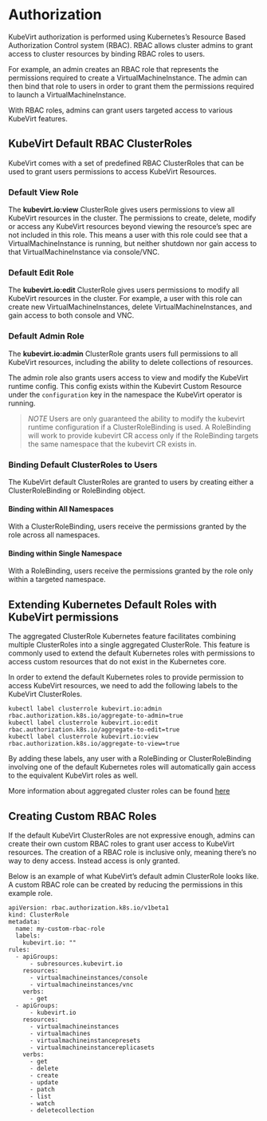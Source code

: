 # Authorization

KubeVirt authorization is performed using Kubernetes’s Resource Based
Authorization Control system (RBAC). RBAC allows cluster admins to grant
access to cluster resources by binding RBAC roles to users.

For example, an admin creates an RBAC role that represents the
permissions required to create a VirtualMachineInstance. The admin can
then bind that role to users in order to grant them the permissions
required to launch a VirtualMachineInstance.

With RBAC roles, admins can grant users targeted access to various
KubeVirt features.

## KubeVirt Default RBAC ClusterRoles

KubeVirt comes with a set of predefined RBAC ClusterRoles that can be
used to grant users permissions to access KubeVirt Resources.

### Default View Role

The **kubevirt.io:view** ClusterRole gives users permissions to view all
KubeVirt resources in the cluster. The permissions to create, delete,
modify or access any KubeVirt resources beyond viewing the resource’s
spec are not included in this role. This means a user with this role
could see that a VirtualMachineInstance is running, but neither shutdown
nor gain access to that VirtualMachineInstance via console/VNC.

### Default Edit Role

The **kubevirt.io:edit** ClusterRole gives users permissions to modify
all KubeVirt resources in the cluster. For example, a user with this
role can create new VirtualMachineInstances, delete
VirtualMachineInstances, and gain access to both console and VNC.

### Default Admin Role

The **kubevirt.io:admin** ClusterRole grants users full permissions to
all KubeVirt resources, including the ability to delete collections of
resources.

The admin role also grants users access to view and modify the KubeVirt
runtime config. This config exists within the Kubevirt Custom Resource under
the `configuration` key in the namespace the KubeVirt operator is running.

> *NOTE* Users are only guaranteed the ability to modify the kubevirt
> runtime configuration if a ClusterRoleBinding is used. A RoleBinding
> will work to provide kubevirt CR access only if the RoleBinding
> targets the same namespace that the kubevirt CR exists in.

### Binding Default ClusterRoles to Users

The KubeVirt default ClusterRoles are granted to users by creating
either a ClusterRoleBinding or RoleBinding object.

#### Binding within All Namespaces

With a ClusterRoleBinding, users receive the permissions granted by the
role across all namespaces.

#### Binding within Single Namespace

With a RoleBinding, users receive the permissions granted by the role
only within a targeted namespace.

## Extending Kubernetes Default Roles with KubeVirt permissions

The aggregated ClusterRole Kubernetes feature facilitates combining
multiple ClusterRoles into a single aggregated ClusterRole. This feature
is commonly used to extend the default Kubernetes roles with permissions
to access custom resources that do not exist in the Kubernetes core.

In order to extend the default Kubernetes roles to provide permission to
access KubeVirt resources, we need to add the following labels to the
KubeVirt ClusterRoles.

    kubectl label clusterrole kubevirt.io:admin rbac.authorization.k8s.io/aggregate-to-admin=true
    kubectl label clusterrole kubevirt.io:edit rbac.authorization.k8s.io/aggregate-to-edit=true
    kubectl label clusterrole kubevirt.io:view rbac.authorization.k8s.io/aggregate-to-view=true

By adding these labels, any user with a RoleBinding or
ClusterRoleBinding involving one of the default Kubernetes roles will
automatically gain access to the equivalent KubeVirt roles as well.

More information about aggregated cluster roles can be found
[here](https://kubernetes.io/docs/admin/authorization/rbac/#aggregated-clusterroles)

## Creating Custom RBAC Roles

If the default KubeVirt ClusterRoles are not expressive enough, admins
can create their own custom RBAC roles to grant user access to KubeVirt
resources. The creation of a RBAC role is inclusive only, meaning
there’s no way to deny access. Instead access is only granted.

Below is an example of what KubeVirt’s default admin ClusterRole looks
like. A custom RBAC role can be created by reducing the permissions in
this example role.

    apiVersion: rbac.authorization.k8s.io/v1beta1
    kind: ClusterRole
    metadata:
      name: my-custom-rbac-role
      labels:
        kubevirt.io: ""
    rules:
      - apiGroups:
          - subresources.kubevirt.io
        resources:
          - virtualmachineinstances/console
          - virtualmachineinstances/vnc
        verbs:
          - get
      - apiGroups:
          - kubevirt.io
        resources:
          - virtualmachineinstances
          - virtualmachines
          - virtualmachineinstancepresets
          - virtualmachineinstancereplicasets
        verbs:
          - get
          - delete
          - create
          - update
          - patch
          - list
          - watch
          - deletecollection
